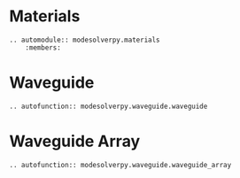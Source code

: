 
# Materials

```eval_rst
.. automodule:: modesolverpy.materials
    :members:
```

# Waveguide


```eval_rst
.. autofunction:: modesolverpy.waveguide.waveguide
```


# Waveguide Array


```eval_rst
.. autofunction:: modesolverpy.waveguide.waveguide_array
```
